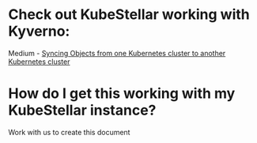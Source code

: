 # Check out KubeStellar working with Kyverno:
Medium - [Syncing Objects from one Kubernetes cluster to another Kubernetes cluster](https://medium.com/@yana1205dev/syncing-objects-between-kubernetes-kubernetes-bcedafdc80c2)<br/>

# How do I get this working with my KubeStellar instance?
Work with us to create this document
